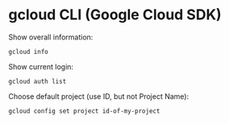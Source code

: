 # gcloud CLI (Google Cloud SDK)

Show overall information:
```
gcloud info
```
Show current login:
```
gcloud auth list
```
Choose default project (use ID, but not Project Name):
```
gcloud config set project id-of-my-project
```
